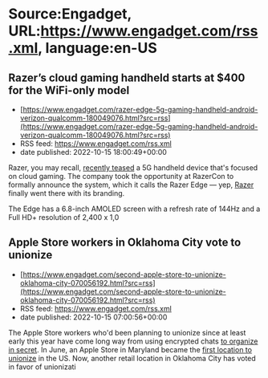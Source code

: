 # Source:Engadget, URL:https://www.engadget.com/rss.xml, language:en-US

## Razer’s cloud gaming handheld starts at $400 for the WiFi-only model
 - [https://www.engadget.com/razer-edge-5g-gaming-handheld-android-verizon-qualcomm-180049076.html?src=rss](https://www.engadget.com/razer-edge-5g-gaming-handheld-android-verizon-qualcomm-180049076.html?src=rss)
 - RSS feed: https://www.engadget.com/rss.xml
 - date published: 2022-10-15 18:00:49+00:00

<p>Razer, you may recall, <a href="https://www.engadget.com/razer-5g-edge-verizon-teaser-221403698.html">recently teased</a> a 5G handheld device that's focused on cloud gaming. The company took the opportunity at RazerCon to formally announce the system, which it calls the Razer Edge — yep, <a href="https://www.engadget.com/tag/razer/">Razer</a> finally went there with its branding.</p><p>The Edge has a 6.8-inch AMOLED screen with a refresh rate of 144Hz and a Full HD+ resolution of 2,400 x 1,0

## Apple Store workers in Oklahoma City vote to unionize
 - [https://www.engadget.com/second-apple-store-to-unionize-oklahoma-city-070056192.html?src=rss](https://www.engadget.com/second-apple-store-to-unionize-oklahoma-city-070056192.html?src=rss)
 - RSS feed: https://www.engadget.com/rss.xml
 - date published: 2022-10-15 07:00:56+00:00

<p>The Apple Store workers who'd been planning to unionize since at least early this year have come long way from using encrypted chats <a href="https://www.engadget.com/apple-store-employee-union-plans-230050218.html">to organize in secret</a>. In June, an Apple Store in Maryland became the <a href="https://www.engadget.com/apple-store-employees-maryland-vpote-004055231.html">first location to unionize</a> in the US. Now, another retail location in Oklahoma City has voted in favor of unionizati

